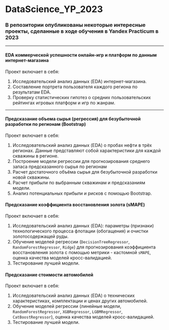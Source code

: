 # DataScience_YP_2023
### В репозитории опубликованы некоторые интересные проекты, сделанные в ходе обучения в Yandex Praсtiсum в 2023
---
#### EDA коммерческой успешности онлайн-игр и платформ по данным интернет-магазина
Проект включает в себя:
1. Исследовательский анализ данных (EDA) интернет-магазина.
2. Cоставление портрета пользователя каждого региона по результатам EDA.
3. Проверку статистических гипотез о средних пользовательских рейтингах игровых платформ и игр по жанрам.
---

#### Предсказание объема сырья (регрессия) для безубыточной разработки по регионам (Bootstrap)
Проект включает в себя:
1. Исследовательский анализ данных (EDA) о пробах нефти в трёх регионах. Данные представляют собой характеристики для каждой скважины в регионе.
2. Построение модели регрессии для прогнозирования среднего запаса предсказанного сырья по регионам 
3. Расчет достаточного объёма сырья для безубыточной разработки новой скважины.
4. Расчет прибыли по выбранным скважинам и предсказаниям модели.
5. Анализ потенциальных прибыли и рисков с помощью Bootstrap.

#### Предсказание коэффициента восстановления золота (sMAPE)
Проект включает в себя:
1. Исследовательский анализ данных (EDA): параметры (признаки) технологического процесса флотации (обогащения) и очистки золотосодержащей руды.
2. Обучение моделей регрессии (`DecisionTreeRegressor`, `RandomForestRegressor`, `Ridge`) для прогнозирования коэффициента восстановления золота с помощью метрики - кастомной `sMAPE`, оценка качества моделей кросс-валидацией.
3. Тестирование лучшей модели.

#### Предсказание стоимости автомобилей
Проект включает в себя:
1. Исследовательский анализ данных (EDA) о технических характеристиках, комплектации и ценах других автомобилей.
2. Обучение моделей регрессии (линейные модели, `RandomForestRegressor`, `XGBRegressor`, `LGBMRegressor`, `CatBoostRegressor`), оценка качества моделей кросс-валидацией.
3. Тестирование лучшей модели.
